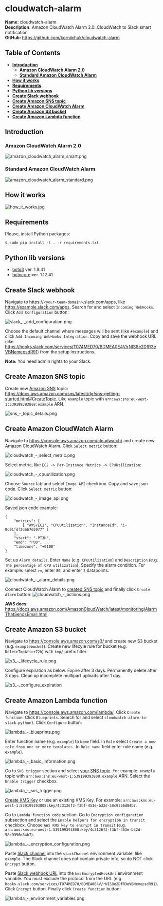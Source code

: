 # cloudwatch-alarm
**Name:** cloudwatch-alarm<br>
**Description:** Amazon CloudWatch Alarm 2.0. CloudWatch to Slack smart notification<br>
**GitHub:** https://github.com/korniichuk/cloudwatch-alarm

## Table of Contents
* **[Introduction](#introduction)**
  * **[Amazon CloudWatch Alarm 2.0](#amazon-cloudwatch-alarm-20)**
  * **[Standard Amazon CloudWatch Alarm](#standard-amazon-cloudWatch-alarm)**
* **[How it works](#how-it-works)**
* **[Requirements](#requirements)**
* **[Python lib versions](#python-lib-versions)**
* **[Create Slack webhook](#create-slack-webhook)**
* **[Create Amazon SNS topic](#create-amazon-sns-topic)**
* **[Create Amazon CloudWatch Alarm](#create-amazon-cloudWatch-alarm)**
* **[Create Amazon S3 bucket](#create-amazon-s3-bucket)**
* **[Create Amazon Lambda function](#create-amazon-lambda-function)**

## Introduction
### Amazon CloudWatch Alarm 2.0
![amazon_cloudwatch_alarm_smart.png](img/amazon_cloudwatch_alarm_smart.png "Amazon CloudWatch Alarm 2.0")

### Standard Amazon CloudWatch Alarm
![amazon_cloudwatch_alarm_standard.png](img/amazon_cloudwatch_alarm_standard.png "Standard Amazon CloudWatch Alarm")

## How it works
![how_it_works.jpg](img/how_it_works.jpg "How it works")

## Requirements
Please, install Python packages:
```
$ sudo pip install -t . -r requirements.txt
```

## Python lib versions
* [boto3](https://pypi.org/project/boto3/) ver. 1.9.41
* [botocore](https://pypi.org/project/botocore/) ver. 1.12.41

## Create Slack webhook
Navigate to https://`<your-team-domain>`.slack.com/apps, like https://example.slack.com/apps. Search for and select `Incoming WebHooks`. Click `Add Configuration` button:

![slack_-_add_configuration.png](img/slack_-_add_configuration.png "Create Slack webhook. Add Configuration")

Choose the default channel where messages will be sent (like `#example`) and click `Add Incoming WebHooks Integration`. Copy and save the webhook URL (like https://hooks.slack.com/services/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) from the setup instructions.

**Note:** You need admin rights to your Slack.

## Create Amazon SNS topic
Create new [Amazon SNS](https://aws.amazon.com/sns/) topic: https://docs.aws.amazon.com/sns/latest/dg/sns-getting-started.html#CreateTopic. Like `example` topic with `arn:aws:sns:eu-west-1:539199393808:example` ARN.

![sns_-_topic_details.png](img/sns_-_topic_details.png "Create Amazon SNS topic. Topic details")

## Create Amazon CloudWatch Alarm
Navigate to https://console.aws.amazon.com/cloudwatch/ and create new Amazon CloudWatch Alarm. Click `Select metric` button:

![cloudwatch_-_select_metric.png](img/cloudwatch_-_select_metric.png "Create Amazon CloudWatch Alarm. Select metric")

Select metric, like `EC2 -> Per-Instance Metrics -> CPUUtilization`:

![cloudwatch_-_cpuutilization.png](img/cloudwatch_-_cpuutilization.png "Create Amazon CloudWatch Alarm. CPUUtilization")

Choose `Source` tab and select `Image API` checkbox. Copy and save json code. Click `Select metric` button:

![cloudwatch_-_image_api.png](img/cloudwatch_-_image_api.png "Create Amazon CloudWatch Alarm. Image API")

Saved json code example:
```
{
    "metrics": [
        [ "AWS/EC2", "CPUUtilization", "InstanceId", "i-0d91fdf2dbb765977" ]
    ],
    "start": "-PT3H",
    "end": "P0D",
    "timezone": "+0100"
}
```

Set up `Alarm details`. Enter `Name` (e.g. `CPUUtilization`) and `Description` (e.g. `The percentage of CPU utilization`). Specify the alarm condition. For example: select `>=`, enter `80`, and enter `3` datapoints.

![cloudwatch_-_alarm_details.png](img/cloudwatch_-_alarm_details.png "Create Amazon CloudWatch Alarm. Alarm details")

Connect CloudWatch Alarm to [created SNS topic](#create-amazon-sns-topic) and finally click `Create Alarm` button:
![cloudwatch_-_actions.png](img/cloudwatch_-_actions.png "Create Amazon CloudWatch Alarm. Actions")

**AWS docs:** https://docs.aws.amazon.com/AmazonCloudWatch/latest/monitoring/AlarmThatSendsEmail.html

## Create Amazon S3 bucket
Navigate to https://console.aws.amazon.com/s3/ and create new S3 bucket (e.g. `examplebucket`). Create new lifecyle rule for bucket (e.g. `DeleteTmpAfter72h`) with `tmp/` prefix filter:

![s3_-_lifecycle_rule.png](img/s3_-_lifecycle_rule.png "Create Amazon S3 bucket. Lifecycle rule")

Configure expiration as below. Expire after 3 days. Permanently delete after 3 days. Clean up incomplete multipart uploads after 1 day.

![s3_-_configure_expiration](img/s3_-_configure_expiration.png "Create Amazon S3 bucket. Configure expiration")

## Create Amazon Lambda function
Navigate to https://console.aws.amazon.com/lambda/. Click `Create function`. Click `Blueprints`. Search for and select `cloudwatch-alarm-to-slack-python3`. Click `Configure` button:

![lambda_-_blueprints.png](img/lambda_-_blueprints.png "Create Amazon Lambda function. Blueprints")

Enter function name (e.g. `example`) to `Name` field. In `Role` select `Create a new role from one or more templates.` In `Role name` field enter role name (e.g. `example`).

![lambda_-_basic_information.png](img/lambda_-_basic_information.png "Create Amazon Lambda function. Basic information")

Go to `SNS trigger` section and select [your SNS topic](#create-amazon-sns-topic). For example: `example` topic with `arn:aws:sns:eu-west-1:539199393808:example` ARN. Select the `Enable trigger` checkbox.

![lambda_-_sns_trigger.png](img/lambda_-_sns_trigger.png "Create Amazon Lambda function. SNS trigger")

[Create KMS Key](http://docs.aws.amazon.com/kms/latest/developerguide/create-keys.html) or use an existing KMS Key. For example: `arn:aws:kms:eu-west-1:539199393808:key/4c3126f2-f3bf-453e-b32d-58c9356d84b7`.

Go to `Lambda function code` section. Go to `Encryption configuration` subsection and select the `Enable helpers for encryption in transit` checkbox. Choose `AWS KMS key to encrypt in transit` (e.g. `arn:aws:kms:eu-west-1:539199393808:key/4c3126f2-f3bf-453e-b32d-58c9356d84b7`).

![lambda_-_encryption_configuration.png](img/lambda_-_encryption_configuration.png "Create Amazon Lambda function. Encryption configuration")

Paste [Slack channel](#create-slack-webhook) into the `slackChannel` environment variable, like `example`. The Slack channel does not contain private info, so do NOT click `Encrypt` button.

Paste [Slack webhook URL](#create-slack-webhook) into the `kmsEncryptedHookUrl` environment variable. You must exclude the protocol from the URL (e.g. `hooks.slack.com/services/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`). Click `Encrypt` button. Finally click `Create function` button:

![lambda_-_environment_variables.png](img/lambda_-_environment_variables.png "Create Amazon Lambda function. Environment variables")
